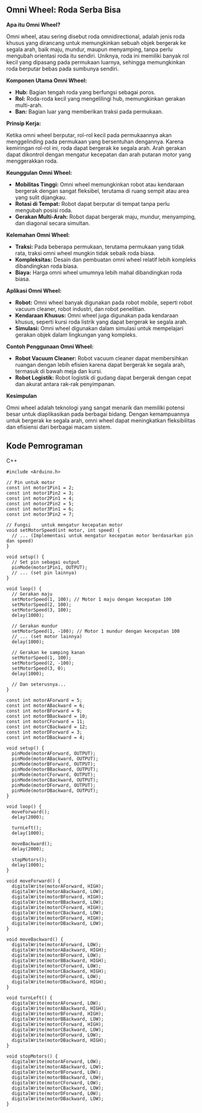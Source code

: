## Omni Wheel: Roda Serba Bisa

**Apa itu Omni Wheel?**

Omni wheel, atau sering disebut roda omnidirectional, adalah jenis roda khusus yang dirancang untuk memungkinkan sebuah objek bergerak ke segala arah, baik maju, mundur, maupun menyamping, tanpa perlu mengubah orientasi roda itu sendiri. Uniknya, roda ini memiliki banyak rol kecil yang dipasang pada permukaan luarnya, sehingga memungkinkan roda berputar bebas pada sumbunya sendiri.

**Komponen Utama Omni Wheel:**

- **Hub:** Bagian tengah roda yang berfungsi sebagai poros.
- **Rol:** Roda-roda kecil yang mengelilingi hub, memungkinkan gerakan multi-arah.
- **Ban:** Bagian luar yang memberikan traksi pada permukaan.

**Prinsip Kerja:**

Ketika omni wheel berputar, rol-rol kecil pada permukaannya akan menggelinding pada permukaan yang bersentuhan dengannya. Karena kemiringan rol-rol ini, roda dapat bergerak ke segala arah. Arah gerakan dapat dikontrol dengan mengatur kecepatan dan arah putaran motor yang menggerakkan roda.

**Keunggulan Omni Wheel:**

- **Mobilitas Tinggi:** Omni wheel memungkinkan robot atau kendaraan bergerak dengan sangat fleksibel, terutama di ruang sempit atau area yang sulit dijangkau.
- **Rotasi di Tempat:** Robot dapat berputar di tempat tanpa perlu mengubah posisi roda.
- **Gerakan Multi-Arah:** Robot dapat bergerak maju, mundur, menyamping, dan diagonal secara simultan.

**Kelemahan Omni Wheel:**

- **Traksi:** Pada beberapa permukaan, terutama permukaan yang tidak rata, traksi omni wheel mungkin tidak sebaik roda biasa.
- **Kompleksitas:** Desain dan pembuatan omni wheel relatif lebih kompleks dibandingkan roda biasa.
- **Biaya:** Harga omni wheel umumnya lebih mahal dibandingkan roda biasa.

**Aplikasi Omni Wheel:**

- **Robot:** Omni wheel banyak digunakan pada robot mobile, seperti robot vacuum cleaner, robot industri, dan robot penelitian.
- **Kendaraan Khusus:** Omni wheel juga digunakan pada kendaraan khusus, seperti kursi roda listrik yang dapat bergerak ke segala arah.
- **Simulasi:** Omni wheel digunakan dalam simulasi untuk mempelajari gerakan objek dalam lingkungan yang kompleks.

**Contoh Penggunaan Omni Wheel:**

- **Robot Vacuum Cleaner:** Robot vacuum cleaner dapat membersihkan ruangan dengan lebih efisien karena dapat bergerak ke segala arah, termasuk di bawah meja dan kursi.
- **Robot Logistik:** Robot logistik di gudang dapat bergerak dengan cepat dan akurat antara rak-rak penyimpanan.

**Kesimpulan**

Omni wheel adalah teknologi yang sangat menarik dan memiliki potensi besar untuk diaplikasikan pada berbagai bidang. Dengan kemampuannya untuk bergerak ke segala arah, omni wheel dapat meningkatkan fleksibilitas dan efisiensi dari berbagai macam sistem.

## Kode Pemrograman
C++

```
#include <Arduino.h>

// Pin untuk motor
const int motor1Pin1 = 2;
const int motor1Pin2 = 3;
const int motor2Pin1 = 4;
const int motor2Pin2 = 5;
const int motor3Pin1 = 6;
const int motor3Pin2 = 7;

// Fungsi    untuk mengatur kecepatan motor
void setMotorSpeed(int motor, int speed) {
  // ... (Implementasi untuk mengatur kecepatan motor berdasarkan pin dan speed)
}

void setup() {
  // Set pin sebagai output
  pinMode(motor1Pin1, OUTPUT);
  // ... (set pin lainnya)
}

void loop() {
  // Gerakan maju
  setMotorSpeed(1, 100); // Motor 1 maju dengan kecepatan 100
  setMotorSpeed(2, 100);
  setMotorSpeed(3, 100);
  delay(1000);

  // Gerakan mundur
  setMotorSpeed(1, -100); // Motor 1 mundur dengan kecepatan 100
  // ... (set motor lainnya)
  delay(1000);

  // Gerakan ke samping kanan
  setMotorSpeed(1, 100);
  setMotorSpeed(2, -100);
  setMotorSpeed(3, 0);
  delay(1000);

  // Dan seterusnya...
}

```
```
const int motorAForward = 5;  
const int motorABackward = 6; 
const int motorBForward = 9;  
const int motorBBackward = 10; 
const int motorCForward = 11; 
const int motorCBackward = 12; 
const int motorDForward = 3;  
const int motorDBackward = 4; 

void setup() {
  pinMode(motorAForward, OUTPUT);
  pinMode(motorABackward, OUTPUT);
  pinMode(motorBForward, OUTPUT);
  pinMode(motorBBackward, OUTPUT);
  pinMode(motorCForward, OUTPUT);
  pinMode(motorCBackward, OUTPUT);
  pinMode(motorDForward, OUTPUT);
  pinMode(motorDBackward, OUTPUT);
}

void loop() {
  moveForward();
  delay(2000);
  
  turnLeft();
  delay(1000);

  moveBackward();
  delay(2000);

  stopMotors();
  delay(1000); 
}

void moveForward() {
  digitalWrite(motorAForward, HIGH);
  digitalWrite(motorABackward, LOW);
  digitalWrite(motorBForward, HIGH);
  digitalWrite(motorBBackward, LOW);
  digitalWrite(motorCForward, HIGH);
  digitalWrite(motorCBackward, LOW);
  digitalWrite(motorDForward, HIGH);
  digitalWrite(motorDBackward, LOW);
}

void moveBackward() {
  digitalWrite(motorAForward, LOW);
  digitalWrite(motorABackward, HIGH);
  digitalWrite(motorBForward, LOW);
  digitalWrite(motorBBackward, HIGH);
  digitalWrite(motorCForward, LOW);
  digitalWrite(motorCBackward, HIGH);
  digitalWrite(motorDForward, LOW);
  digitalWrite(motorDBackward, HIGH);
}

void turnLeft() {
  digitalWrite(motorAForward, LOW);
  digitalWrite(motorABackward, HIGH);
  digitalWrite(motorBForward, HIGH);
  digitalWrite(motorBBackward, LOW);
  digitalWrite(motorCForward, HIGH);
  digitalWrite(motorCBackward, LOW);
  digitalWrite(motorDForward, LOW);
  digitalWrite(motorDBackward, HIGH);
}

void stopMotors() {
  digitalWrite(motorAForward, LOW);
  digitalWrite(motorABackward, LOW);
  digitalWrite(motorBForward, LOW);
  digitalWrite(motorBBackward, LOW);
  digitalWrite(motorCForward, LOW);
  digitalWrite(motorCBackward, LOW);
  digitalWrite(motorDForward, LOW);
  digitalWrite(motorDBackward, LOW);
}
```

